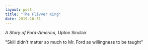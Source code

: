 ```yaml
---
layout: post
title: "The Flivver King"
date: 2019-10-31
---
```


*A Story of Ford-America,* Upton Sinclair

"Skill didn't matter so much to Mr. Ford as willingness to be taught"


